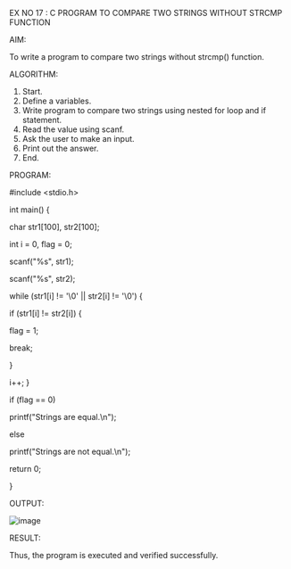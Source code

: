 EX NO 17 : C PROGRAM TO COMPARE TWO STRINGS WITHOUT STRCMP FUNCTION

AIM:

To write a program to compare two strings without strcmp() function.

ALGORITHM:

1. Start.
2. Define a variables.
3. Write program to compare two strings using nested for loop and if statement.
4. Read the value using scanf.
5. Ask the user to make an input.
6. Print out the answer.
7. End.


PROGRAM:

#include <stdio.h>

int main() {

 char str1[100], str2[100];
 
 int i = 0, flag = 0;
 
 scanf("%s", str1);
 
 scanf("%s", str2);
 
 while (str1[i] != '\0' || str2[i] != '\0') {
 
 if (str1[i] != str2[i]) {
 
 flag = 1;
 
 break;
 
 }
 
 i++; }
 
if (flag == 0)

printf("Strings are equal.\n");

else

 printf("Strings are not equal.\n");
 
 return 0;

}

OUTPUT:

![image](https://github.com/user-attachments/assets/2fa5affc-df5b-4ee3-84c5-aa54f385017e)

RESULT:

Thus, the program is executed and verified successfully.
